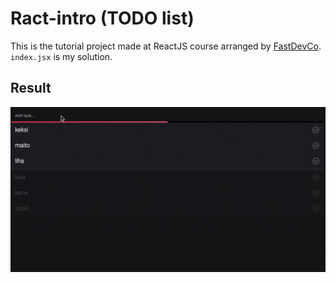 # Ract-intro (TODO list)

This is the tutorial project made at ReactJS course arranged by [FastDevCo](http://fastdevco.com/). `index.jsx` is my solution.

## Result
![Giffu](https://raw.githubusercontent.com/FastDevCo/react-intro/master/todo.gif)
